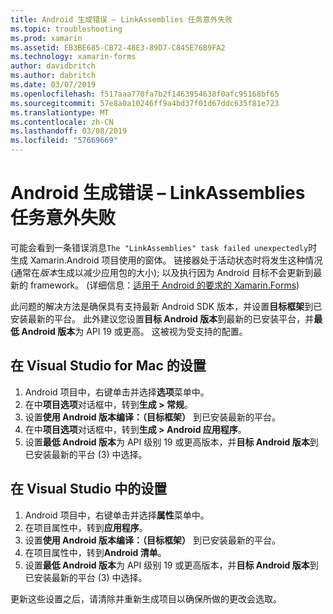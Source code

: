 ```yaml
---
title: Android 生成错误 – LinkAssemblies 任务意外失败
ms.topic: troubleshooting
ms.prod: xamarin
ms.assetid: EB3BE685-CB72-48E3-89D7-C845E76B9FA2
ms.technology: xamarin-forms
author: davidbritch
ms.author: dabritch
ms.date: 03/07/2019
ms.openlocfilehash: f517aaa770fa7b2f1463954638f0afc95168bf65
ms.sourcegitcommit: 57e8a0a10246ff9a4bd37f01d67ddc635f81e723
ms.translationtype: MT
ms.contentlocale: zh-CN
ms.lasthandoff: 03/08/2019
ms.locfileid: "57669669"
---
```

# <a name="android-build-error--the-linkassemblies-task-failed-unexpectedly"></a>Android 生成错误 – LinkAssemblies 任务意外失败

可能会看到一条错误消息`The "LinkAssemblies" task failed unexpectedly`时生成 Xamarin.Android 项目使用的窗体。 链接器处于活动状态时将发生这种情况 (通常在*版本*生成以减少应用包的大小); 以及执行因为 Android 目标不会更新到最新的 framework。 (详细信息：[适用于 Android 的要求的 Xamarin.Forms](~/get-started/requirements.md#android))

此问题的解决方法是确保具有支持最新 Android SDK 版本，并设置**目标框架**到已安装最新的平台。 此外建议您设置**目标 Android 版本**到最新的已安装平台，并**最低 Android 版本**为 API 19 或更高。 这被视为受支持的配置。

## <a name="setting-in-visual-studio-for-mac"></a>在 Visual Studio for Mac 的设置

1.  Android 项目中，右键单击并选择**选项**菜单中。
2.  在中**项目选项**对话框中，转到**生成 > 常规**。
3.  设置**使用 Android 版本编译：（目标框架）** 到已安装最新的平台。
4.  在中**项目选项**对话框中，转到**生成 > Android 应用程序**。
5.  设置**最低 Android 版本**为 API 级别 19 或更高版本，并**目标 Android 版本**到已安装最新的平台 (3) 中选择。

## <a name="setting-in-visual-studio"></a>在 Visual Studio 中的设置

1.  Android 项目中，右键单击并选择**属性**菜单中。
2.  在项目属性中，转到**应用程序**。
3.  设置**使用 Android 版本编译：（目标框架）** 到已安装最新的平台。
4.  在项目属性中，转到**Android 清单**。
5.  设置**最低 Android 版本**为 API 级别 19 或更高版本，并**目标 Android 版本**到已安装最新的平台 (3) 中选择。

更新这些设置之后，请清除并重新生成项目以确保所做的更改会选取。
